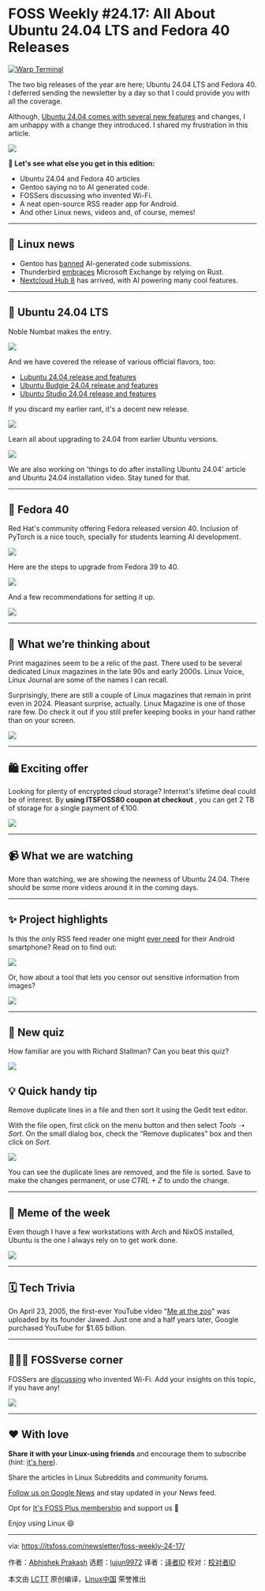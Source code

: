 [#]: subject: "FOSS Weekly #24.17: All About Ubuntu 24.04 LTS and Fedora 40 Releases"
[#]: via: "https://itsfoss.com/newsletter/foss-weekly-24-17/"
[#]: author: "Abhishek Prakash https://itsfoss.com/author/abhishek/"
[#]: collector: "lujun9972/lctt-scripts-1705972010"
[#]: translator: " "
[#]: reviewer: " "
[#]: publisher: " "
[#]: url: " "

FOSS Weekly #24.17: All About Ubuntu 24.04 LTS and Fedora 40 Releases
======

[![Warp Terminal][1]][2]

The two big releases of the year are here; Ubuntu 24.04 LTS and Fedora 40. I deferred sending the newsletter by a day so that I could provide you with all the coverage.

Although, [Ubuntu 24.04 comes with several new features][3] and changes, I am unhappy with a change they introduced. I shared my frustration in this article.

![][4]

**💬 Let's see what else you get in this edition:**

  * Ubuntu 24.04 and Fedora 40 articles
  * Gentoo saying no to AI generated code.
  * FOSSers discussing who invented Wi-Fi.
  * A neat open-source RSS reader app for Android.
  * And other Linux news, videos and, of course, memes!



* * *

## 📰 Linux news

  * Gentoo has [banned][5] AI-generated code submissions.
  * Thunderbird [embraces][6] Microsoft Exchange by relying on Rust.
  * [Nextcloud Hub 8][7] has arrived, with AI powering many cool features.



* * *

## 🌱 Ubuntu 24.04 LTS

Noble Numbat makes the entry.

![][4]

And we have covered the release of various official flavors, too:

  * [Lubuntu 24.04 release and features][8]
  * [Ubuntu Budgie 24.04 release and features][9]
  * [Ubuntu Studio 24.04 release and features][10]



If you discard my earlier rant, it's a decent new release.

![][11]

Learn all about upgrading to 24.04 from earlier Ubuntu versions.

![][11]

We are also working on 'things to do after installing Ubuntu 24.04' article and Ubuntu 24.04 installation video. Stay tuned for that.

* * *

## 🌷 Fedora 40

Red Hat's community offering Fedora released version 40. Inclusion of PyTorch is a nice touch, specially for students learning AI development.

![][4]

Here are the steps to upgrade from Fedora 39 to 40.

![][11]

And a few recommendations for setting it up.

![][11]

* * *

## 🧠 What we’re thinking about

Print magazines seem to be a relic of the past. There used to be several dedicated Linux magazines in the late 90s and early 2000s. Linux Voice, Linux Journal are some of the names I can recall.

Surprisingly, there are still a couple of Linux magazines that remain in print even in 2024. Pleasant surprise, actually. Linux Magazine is one of those rare few. Do check it out if you still prefer keeping books in your hand rather than on your screen.

![][12]

* * *

## 🛍️ Exciting offer

Looking for plenty of encrypted cloud storage? Internxt's lifetime deal could be of interest. By **using ITSFOSS80 coupon at checkout** , you can get 2 TB of storage for a single payment of €100.

![][13]

* * *

## 📹 What we are watching

More than watching, we are showing the newness of Ubuntu 24.04. There should be some more videos around it in the coming days.

* * *

## ✨ Project highlights

Is this the only RSS feed reader one might [ever need][14] for their Android smartphone? Read on to find out:

![][4]

Or, how about a tool that lets you censor out sensitive information from images?

![][4]

* * *

## 🧩 New quiz

How familiar are you with Richard Stallman? Can you beat this quiz?

![][11]

## 💡 Quick handy tip

Remove duplicate lines in a file and then sort it using the Gedit text editor.

With the file open, first click on the menu button and then select _Tools ➝ Sort_. On the small dialog box, check the “Remove duplicates” box and then click on _Sort_.

![][15]

You can see the duplicate lines are removed, and the file is sorted. Save to make the changes permanent, or use _CTRL + Z_ to undo the change.

* * *

## 🤣 Meme of the week

Even though I have a few workstations with Arch and NixOS installed, Ubuntu is the one I always rely on to get work done.

![][16]

* * *

## 🗓️ Tech Trivia

On April 23, 2005, the first-ever YouTube video "[Me at the zoo][17]" was uploaded by its founder Jawed. Just one and a half years later, Google purchased YouTube for $1.65 billion.

* * *

## 🧑‍🤝‍🧑 FOSSverse corner

FOSSers are [discussing][18] who invented Wi-Fi. Add your insights on this topic, if you have any!

![][19]

* * *

## ❤️ With love

**Share it with your Linux-using friends** and encourage them to subscribe (hint: [it's here][20]).

Share the articles in Linux Subreddits and community forums.

[Follow us on Google News][21] and stay updated in your News feed.

Opt for [It's FOSS Plus membership][22] and support us 🙏

Enjoy using Linux 😄

--------------------------------------------------------------------------------

via: https://itsfoss.com/newsletter/foss-weekly-24-17/

作者：[Abhishek Prakash][a]
选题：[lujun9972][b]
译者：[译者ID](https://github.com/译者ID)
校对：[校对者ID](https://github.com/校对者ID)

本文由 [LCTT](https://github.com/LCTT/TranslateProject) 原创编译，[Linux中国](https://linux.cn/) 荣誉推出

[a]: https://itsfoss.com/author/abhishek/
[b]: https://github.com/lujun9972
[1]: https://itsfoss.com/assets/images/warp-terminal.webp
[2]: https://www.warp.dev?utm_source=its_foss&utm_medium=display&utm_campaign=linux_launch
[3]: https://www.youtube.com/watch?v=QKyu9AuH1xo
[4]: https://news.itsfoss.com/content/images/size/w256h256/2022/08/android-chrome-192x192.png
[5]: https://news.itsfoss.com/gentoo-linux-bans-ai-code/
[6]: https://news.itsfoss.com/thunderbird-rust-microsoft-exchange/
[7]: https://news.itsfoss.com/nextcloud-hub-8/
[8]: https://news.itsfoss.com/lubuntu-24-04/
[9]: https://news.itsfoss.com/ubuntu-budgie-24-04/
[10]: https://news.itsfoss.com/ubuntu-studio-24-04-release/
[11]: https://itsfoss.com/content/images/size/w256h256/2022/12/android-chrome-192x192.png
[12]: https://www.linux-magazine.com/extension/lnm/design/linux_magazin_en/images/favicon.ico
[13]: https://internxt.sjv.io/favicon.ico
[14]: https://news.itsfoss.com/feeder-rss-reader/
[15]: https://itsfoss.com/content/images/2024/04/remove-duplicate-lines-of-a-file-and-sort-it-using-gedit.gif
[16]: https://itsfoss.com/content/images/2024/04/MEME3.png
[17]: https://www.youtube.com/watch?v=jNQXAC9IVRw
[18]: https://itsfoss.community/t/who-invented-wifi/11942
[19]: https://itsfoss.community/uploads/default/optimized/1X/f274f9749e3fd8b4d6fbae1cf90c5c186d2f699c_2_180x180.png
[20]: https://itsfoss.com/newsletter/
[21]: https://news.google.com/publications/CAAiENHoh-T8yP9Q8Qywor2dwGkqFAgKIhDR6Ifk_Mj_UPEMsKK9ncBp
[22]: https://itsfoss.com/membership
